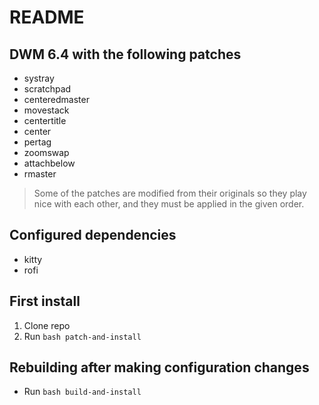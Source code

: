 # README

## DWM 6.4 with the following patches

- systray
- scratchpad
- centeredmaster
- movestack
- centertitle
- center
- pertag
- zoomswap
- attachbelow
- rmaster

> Some of the patches are modified from their originals so they play nice with
> each other, and they must be applied in the given order.

## Configured dependencies

- kitty
- rofi

## First install

1. Clone repo
2. Run `bash patch-and-install`

## Rebuilding after making configuration changes

- Run `bash build-and-install`
